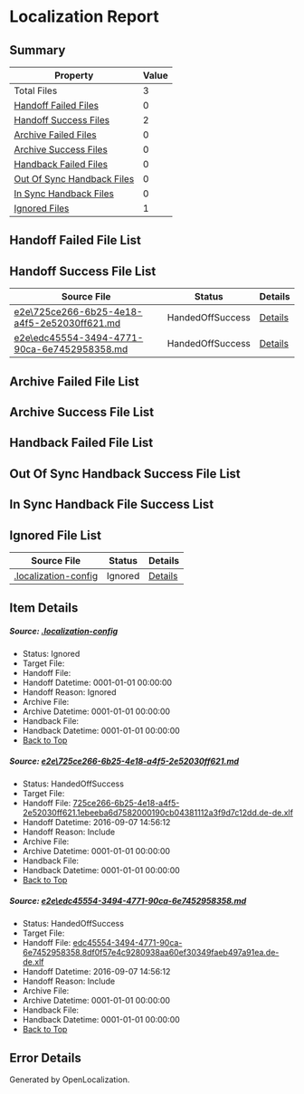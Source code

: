 # <a name='report-top'></a> Localization Report

## Summary
 Property | Value 
 -------- | ----- 
 Total Files | 3
[ Handoff Failed Files ](#handoff-failed-list)| 0
[ Handoff Success Files ](#handoff-success-list)| 2
[ Archive Failed Files ](#archive-failed-list)| 0
[ Archive Success Files ](#archive-success-list)| 0
[ Handback Failed Files ](#handback-failed-list)| 0
[ Out Of Sync Handback Files ](#outofsync-handback-success-list)| 0
[ In Sync Handback Files ](#insync-handback-success-list)| 0
[ Ignored Files ](#ignored-list)| 1

## <a name='handoff-failed-list'></a> Handoff Failed File List

## <a name='handoff-success-list'></a> Handoff Success File List
 Source File | Status | Details 
 ----------- | ------ | ------- 
 [e2e\725ce266-6b25-4e18-a4f5-2e52030ff621.md](https://github.com/OpenLocalizationTestOrg/ol-test0/blob/c331eaa1089c83e35471206ff9a77accb105ece7/e2e/725ce266-6b25-4e18-a4f5-2e52030ff621.md) | HandedOffSuccess | [Details](#cd32d0c3f491262a0c82ed01d0e765e943d8d64e1)
 [e2e\edc45554-3494-4771-90ca-6e7452958358.md](https://github.com/OpenLocalizationTestOrg/ol-test0/blob/c331eaa1089c83e35471206ff9a77accb105ece7/e2e/edc45554-3494-4771-90ca-6e7452958358.md) | HandedOffSuccess | [Details](#ca947acab82a59d7665b001158f0a02b829232ed2)

## <a name='archive-failed-list'></a> Archive Failed File List

## <a name='archive-success-list'></a> Archive Success File List

## <a name='handback-failed-list'></a> Handback Failed File List

## <a name='outofsync-handback-success-list'></a> Out Of Sync Handback Success File List

## <a name='insync-handback-success-list'></a> In Sync Handback File Success List

## <a name='ignored-list'></a> Ignored File List
 Source File | Status | Details 
 ----------- | ------ | ------- 
 [.localization-config](https://github.com/OpenLocalizationTestOrg/ol-test0/blob/c331eaa1089c83e35471206ff9a77accb105ece7/.localization-config) | Ignored | [Details](#c268a05ecaa7ec85942ed632c29928ee5bd6da8d0)

## Item Details
##### <a name='c268a05ecaa7ec85942ed632c29928ee5bd6da8d0'></a> Source: [.localization-config](https://github.com/OpenLocalizationTestOrg/ol-test0/blob/c331eaa1089c83e35471206ff9a77accb105ece7/.localization-config)
* Status: Ignored
* Target File: 
* Handoff File: 
* Handoff Datetime: 0001-01-01 00:00:00
* Handoff Reason: Ignored
* Archive File: 
* Archive Datetime: 0001-01-01 00:00:00
* Handback File: 
* Handback Datetime: 0001-01-01 00:00:00
* [Back to Top](#report-top)

##### <a name='cd32d0c3f491262a0c82ed01d0e765e943d8d64e1'></a> Source: [e2e\725ce266-6b25-4e18-a4f5-2e52030ff621.md](https://github.com/OpenLocalizationTestOrg/ol-test0/blob/c331eaa1089c83e35471206ff9a77accb105ece7/e2e/725ce266-6b25-4e18-a4f5-2e52030ff621.md)
* Status: HandedOffSuccess
* Target File: 
* Handoff File: [725ce266-6b25-4e18-a4f5-2e52030ff621.1ebeeba6d7582000190cb04381112a3f9d7c12dd.de-de.xlf](https://github.com/OpenLocalizationTestOrg/ol-test0-handoff/blob/79da90119f66eafcd4cef86a90fc6dcc287dd3d7/ol-handoff/OpenLocalizationTestOrg/ol-test0-dede/yuwzho/ht/725ce266-6b25-4e18-a4f5-2e52030ff621.1ebeeba6d7582000190cb04381112a3f9d7c12dd.de-de.xlf)
* Handoff Datetime: 2016-09-07 14:56:12
* Handoff Reason: Include
* Archive File: 
* Archive Datetime: 0001-01-01 00:00:00
* Handback File: 
* Handback Datetime: 0001-01-01 00:00:00
* [Back to Top](#report-top)

##### <a name='ca947acab82a59d7665b001158f0a02b829232ed2'></a> Source: [e2e\edc45554-3494-4771-90ca-6e7452958358.md](https://github.com/OpenLocalizationTestOrg/ol-test0/blob/c331eaa1089c83e35471206ff9a77accb105ece7/e2e/edc45554-3494-4771-90ca-6e7452958358.md)
* Status: HandedOffSuccess
* Target File: 
* Handoff File: [edc45554-3494-4771-90ca-6e7452958358.8df0f57e4c9280938aa60ef30349faeb497a91ea.de-de.xlf](https://github.com/OpenLocalizationTestOrg/ol-test0-handoff/blob/79da90119f66eafcd4cef86a90fc6dcc287dd3d7/ol-handoff/OpenLocalizationTestOrg/ol-test0-dede/yuwzho/ht/edc45554-3494-4771-90ca-6e7452958358.8df0f57e4c9280938aa60ef30349faeb497a91ea.de-de.xlf)
* Handoff Datetime: 2016-09-07 14:56:12
* Handoff Reason: Include
* Archive File: 
* Archive Datetime: 0001-01-01 00:00:00
* Handback File: 
* Handback Datetime: 0001-01-01 00:00:00
* [Back to Top](#report-top)


## Error Details

Generated by OpenLocalization.
